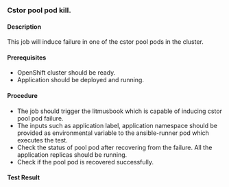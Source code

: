 ### Cstor pool pod kill.

#### Description

This job will induce failure in one of the cstor pool pods in the cluster. 

#### Prerequisites

- OpenShift cluster should be ready.
- Application should be deployed and running. 

#### Procedure

- The job should trigger the litmusbook which is capable of inducing cstor pool pod failure.
- The inputs such as application label, application namespace should be provided as environmental variable to the ansible-runner pod which executes the test.
- Check the status of pool pod after recovering from the failure. All the application replicas should be running.
- Check if the pool pod is recovered successfully.

#### Test Result

